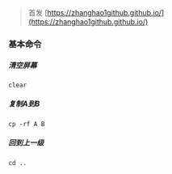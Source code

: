 
<!--more-->

> 首发 [https://zhanghao1github.github.io/](https://zhanghao1github.github.io/)

### 基本命令

##### 清空屏幕

```shell
clear
```

##### 复制A到B

```shell
cp -rf A B
```

##### 回到上一级

```shell
cd ..
```

